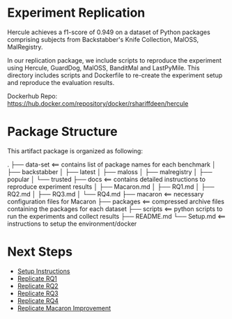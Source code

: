 # Experiment Replication

Hercule achieves a f1-score of 0.949 on a dataset of Python packages comprising subjects
from Backstabber's Knife Collection, MalOSS, MalRegistry. 

In our replication package, we include scripts to reproduce the experiment using Hercule, GuardDog, MalOSS, BanditMal and LastPyMile.
This directory includes scripts and Dockerfile to re-create the experiment setup and reproduce the evaluation results.

Dockerhub Repo: https://hub.docker.com/repository/docker/rshariffdeen/hercule

# Package Structure
This artifact package is organized as following:

.
├── data-set <== contains list of package names for each benchmark
│   ├── backstabber
│   ├── latest
│   ├── maloss
│   ├── malregistry
│   ├── popular
│   └── trusted
├── docs <== contains detailed instructions to reproduce experiment results
│   ├── Macaron.md
│   ├── RQ1.md
│   ├── RQ2.md
│   ├── RQ3.md
│   └── RQ4.md
├── macaron <== necessary configuration files for Macaron
├── packages <== compressed archive files containing the packages for each dataset
├── scripts <== python scripts to run the experiments and collect results
├── README.md
└── Setup.md <== instructions to setup the environment/docker

# Next Steps
* [Setup Instructions](Setup.md)
* [Replicate RQ1](docs/RQ1.md)
* [Replicate RQ2](docs/RQ2.md)
* [Replicate RQ3](docs/RQ3.md)
* [Replicate RQ4](docs/RQ4.md)
* [Replicate Macaron Improvement](docs/Macaron.md)


